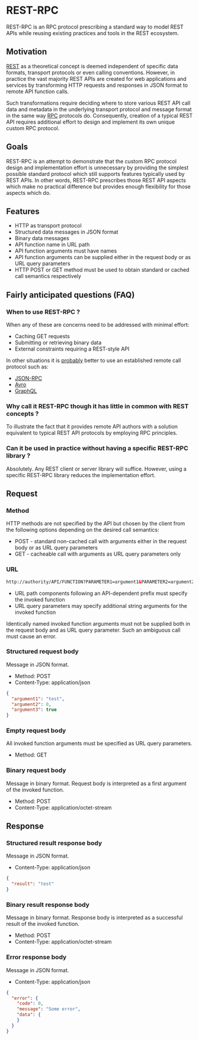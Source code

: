 # REST-RPC

REST-RPC is an RPC protocol prescribing a standard way to model REST APIs while reusing existing practices and tools in the REST ecosystem.

## Motivation

[REST](https://en.wikipedia.org/wiki/Representational_state_transfer) as a theoretical concept is deemed independent of specific data formats, transport protocols or even calling conventions. However, in practice the vast majority REST APIs are created for web applications and services by transforming HTTP requests and responses in JSON format to remote API function calls.

Such transformations require deciding where to store various REST API call data and metadata in the underlying transport protocol and message format in the same way [RPC](https://en.wikipedia.org/wiki/Remote_procedure_call) protocols do. Consequently, creation of a typical REST API requires additional effort to design and implement its own unique custom RPC protocol.

## Goals

REST-RPC is an attempt to demonstrate that the custom RPC protocol design and implementation effort is unnecessary by providing the simplest possible standard protocol which still supports features typically used by REST APIs. In other words, REST-RPC prescribes those REST API aspects which make no practical difference but provides enough flexibility for those aspects which do.

## Features

* HTTP as transport protocol
* Structured data messages in JSON format
* Binary data messages
* API function name in URL path
* API function arguments must have names
* API function arguments can be supplied either in the request body or as URL query parameters
* HTTP POST or GET method must be used to obtain standard or cached call semantics respectively

## Fairly anticipated questions (FAQ)

### When to use REST-RPC ?

When any of these are concerns need to be addressed with minimal effort:
* Caching GET requests
* Submitting or retrieving binary data
* External constraints requiring a REST-style API
 
In other situations it is [probably](https://youtu.be/XyJh3qKjSMk?t=53) better to use an established remote call protocol such as:
- [JSON-RPC](https://en.wikipedia.org/wiki/JSON-RPC)
- [Avro](https://en.wikipedia.org/wiki/Apache_Avro)
- [GraphQL](https://en.wikipedia.org/wiki/GraphQL)

### Why call it REST-RPC though it has little in common with REST concepts ?

To illustrate the fact that it provides remote API authors with a solution equivalent to typical REST API protocols by employing RPC principles.

### Can it be used in practice without having a specific REST-RPC library ?

Absolutely. Any REST client or server library will suffice. However, using a specific REST-RPC library reduces the implementation effort.

## Request

### Method

HTTP methods are not specified by the API but chosen by the client from the following options depending on the desired call semantics:
* POST - standard non-cached call with arguments either in the request body or as URL query parameters
* GET - cacheable call with arguments as URL query parameters only

### URL

```html
http://authority/API/FUNCTION?PARAMETER1=argument1&PARAMETER2=argument2 ...
```

* URL path components following an API-dependent prefix must specify the invoked function
* URL query parameters may specify additional string arguments for the invoked function

Identically named invoked function arguments must not be supplied both in the request body and as URL query parameter. Such an ambiguous call must cause an error.

### Structured request body

Message in JSON format.

- Method: POST
- Content-Type: application/json

```json
{
  "argument1": "test",
  "argument2": 0,
  "argument3": true
}
```

### Empty request body

All invoked function arguments must be specified as URL query parameters.

- Method: GET

### Binary request body

Message in binary format. Request body is interpreted as a first argument of the invoked function.

- Method: POST
- Content-Type: application/octet-stream

## Response

### Structured result response body

Message in JSON format.

- Content-Type: application/json

```json
{
  "result": "test"
}
```

### Binary result response body

Message in binary format. Response body is interpreted as a successful result of the invoked function.

- Method: POST
- Content-Type: application/octet-stream

### Error response body

Message in JSON format.

- Content-Type: application/json

```json
{
  "error": {
    "code": 0,
    "message": "Some error",
    "data": {
    }
  }
}
```
